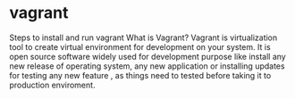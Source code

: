 # vagrant
Steps to install and run vagrant
What is Vagrant?
Vagrant is virtualization tool to create virtual environment for development on your system.
It is open source software widely used for development purpose like install any new release 
of operating system, any new application or installing updates for testing any new feature , 
as things need to tested before taking it to production enviroment.

